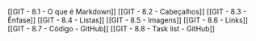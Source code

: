 [[GIT - 8.1 - O que é Markdown]]
[[GIT - 8.2 - Cabeçalhos]]
[[GIT - 8.3 - Ênfase]]
[[GIT - 8.4 - Listas]]
[[GIT - 8.5 - Imagens]]
[[GIT - 8.6 - Links]]
[[GIT - 8.7 - Código - GitHub]]
[[GIT - 8.8 - Task list - GitHub]]